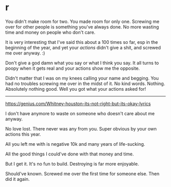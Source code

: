 # r

You didn't make room for two. You made room for only one. Screwing me over for other people is something you've always done. No more wasting time and money on people who don't care.

It is very interesting that I've said this about a 100 times so far, esp in the beginning of the year, and yet your _actions_ didn't give a shit, and screwed me over anyway. :)

Don't give a god damn what you say or what I think you say. It all turns to poopy when it gets real and your actions show me the opposite.

Didn't matter that I was on my knees calling your name and begging. You had no troubles screwing me over in the midst of it. No kind words. Nothing. Absolutely nothing good. Well you got what your actions asked for!

---

https://genius.com/Whitney-houston-its-not-right-but-its-okay-lyrics

I don't have anymore to waste on someone who doesn't care about me anyway.

No love lost. There never was any from you. Super obvious by your own actions this year.

All you left me with is negative 10k and many years of life-sucking.

All the good things I could've done with that money and time. 

But I get it. It's no fun to build. Destroying is far more enjoyable.

Should've known. Screwed me over the first time for someone else. Then did it again.
